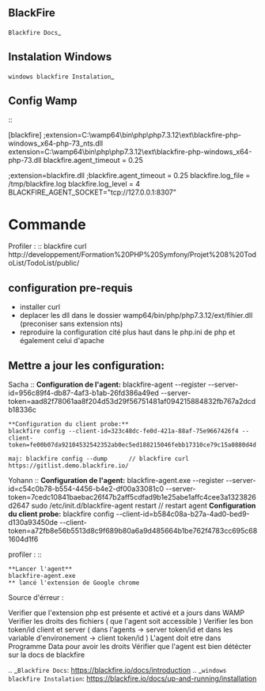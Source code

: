 ## BlackFire

`Blackfire Docs`_

Instalation Windows
-------------------

`windows blackfire Instalation`_

Config Wamp
-----------
::

  [blackfire]
  ;extension=C:\wamp64\bin\php\php7.3.12\ext\blackfire-php-windows_x64-php-73_nts.dll
  extension=C:\wamp64\bin\php\php7.3.12\ext\blackfire-php-windows_x64-php-73.dll
  blackfire.agent_timeout = 0.25

  ;extension=blackfire.dll
  ;blackfire.agent_timeout = 0.25
  blackfire.log_file = /tmp/blackfire.log
  blackfire.log_level = 4
  BLACKFIRE_AGENT_SOCKET="tcp://127.0.0.1:8307"

Commande
=========

Profiler :
::
    blackfire curl http://developpement/Formation%20PHP%20Symfony/Projet%208%20TodoList/TodoList/public/

configuration pre-requis
--------------------------

- installer curl
- deplacer les dll dans le dossier wamp64/bin/php/php7.3.12/ext/fihier.dll (preconiser sans extension nts)
- reproduire la configuration cité plus haut dans le php.ini de php et également celui d'apache


Mettre a jour les configuration:
------------------------------
Sacha
::
     **Configuration de l'agent:**
     blackfire-agent --register --server-id=956c89f4-db87-4af3-b1ab-26fd386a49ed --server-token=aad82f78061aa8f204d53d29f56751481af094215884832fb767a2dcdb18336c

    **Configuration du client probe:**
    blackfire config --client-id=323c48dc-fe0d-421a-88af-75e9667426f4 --client-token=fe00b07da92104532542352ab0ec5ed188215046febb17310ce79c15a0880d4d

    maj: blackfire config --dump      // blackfire curl https://gitlist.demo.blackfire.io/

Yohann
::
    **Configuration de l'agent:**
    blackfire-agent.exe --register --server-id=c54c0b78-b554-4456-b4e2-df00a33081c0 --server-token=7cedc10841baebac26f47b2aff5cdfad9b1e25abe1affc4cee3a1323826d2647
    sudo /etc/init.d/blackfire-agent restart // restart agent
    **Configuration du client probe:**
    blackfire config --client-id=b584c08a-b27a-4ad0-bed9-d130a93450de --client-token=a72fb8e56b5513d8c9f689b80a6a9d485664b1be762f4783cc695c681604d1f6

profiler :
::

    **Lancer l'agent**
    blackfire-agent.exe
    ** lancé l'extension de Google chrome


Source d'érreur :

Verifier que l'extension php est présente et activé et a jours dans WAMP
Verifier les droits des fichiers ( que l'agent soit accessible )
Verifier les bon token/id client et server ( dans l'agents  -> server token/id et dans les variable d'environement -> client token/id )
L'agent doit etre dans Programme Data pour avoir les droits
Vérifier que l'agent est bien détécter sur la docs de blackfire


.. _`Blackfire Docs`: https://blackfire.io/docs/introduction
.. _`windows blackfire Instalation`: https://blackfire.io/docs/up-and-running/installation

